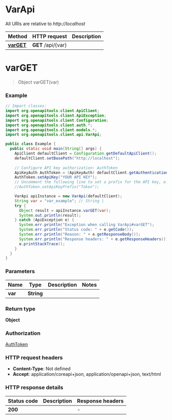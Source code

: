 # VarApi

All URIs are relative to *http://localhost*

Method | HTTP request | Description
------------- | ------------- | -------------
[**varGET**](VarApi.md#varGET) | **GET** /api/{var} | 


<a name="varGET"></a>
# **varGET**
> Object varGET(var)



### Example
```java
// Import classes:
import org.openapitools.client.ApiClient;
import org.openapitools.client.ApiException;
import org.openapitools.client.Configuration;
import org.openapitools.client.auth.*;
import org.openapitools.client.models.*;
import org.openapitools.client.api.VarApi;

public class Example {
  public static void main(String[] args) {
    ApiClient defaultClient = Configuration.getDefaultApiClient();
    defaultClient.setBasePath("http://localhost");
    
    // Configure API key authorization: AuthToken
    ApiKeyAuth AuthToken = (ApiKeyAuth) defaultClient.getAuthentication("AuthToken");
    AuthToken.setApiKey("YOUR API KEY");
    // Uncomment the following line to set a prefix for the API key, e.g. "Token" (defaults to null)
    //AuthToken.setApiKeyPrefix("Token");

    VarApi apiInstance = new VarApi(defaultClient);
    String var = "var_example"; // String | 
    try {
      Object result = apiInstance.varGET(var);
      System.out.println(result);
    } catch (ApiException e) {
      System.err.println("Exception when calling VarApi#varGET");
      System.err.println("Status code: " + e.getCode());
      System.err.println("Reason: " + e.getResponseBody());
      System.err.println("Response headers: " + e.getResponseHeaders());
      e.printStackTrace();
    }
  }
}
```

### Parameters

Name | Type | Description  | Notes
------------- | ------------- | ------------- | -------------
 **var** | **String**|  |

### Return type

**Object**

### Authorization

[AuthToken](../README.md#AuthToken)

### HTTP request headers

 - **Content-Type**: Not defined
 - **Accept**: application/coreapi+json, application/openapi+json, text/html

### HTTP response details
| Status code | Description | Response headers |
|-------------|-------------|------------------|
**200** |  |  -  |

